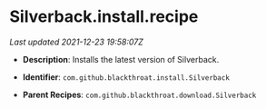 # Silverback.install.recipe

_Last updated 2021-12-23 19:58:07Z_

- **Description**: Installs the latest version of Silverback.

- **Identifier**: `com.github.blackthroat.install.Silverback`

- **Parent Recipes**: `com.github.blackthroat.download.Silverback`